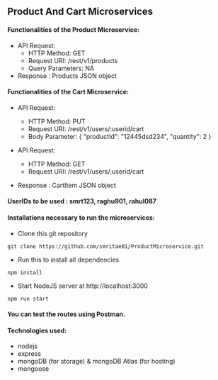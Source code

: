 ## Product And Cart Microservices

#### Functionalities of the Product Microservice:

- API Request:
  * HTTP Method: GET
  * Request URI: /rest/v1/products
  * Query Parameters: NA
- Response : Products JSON object

#### Functionalities of the Cart Microservice:

- API Request:
  * HTTP Method: PUT
  * Request URI: /rest/v1/users/:userid/cart
  * Body Parameter:
    {
    "productId": "12445dsd234",
    "quantity": 2
    }

- API Request:
   * HTTP Method: GET
   * Request URI: /rest/v1/users/:userid/cart
- Response : CartItem JSON object

#### UserIDs to be used : smrt123, raghu901, rahul087

#### Installations necessary to run the microservices:

- Clone this git repository

`git clone https://github.com/smritae01/ProductMicroservice.git`

- Run this to install all dependencies

`npm install`

- Start NodeJS server at http://localhost:3000

`npm run start`

#### You can test the routes using Postman.

#### Technologies used:

- nodejs
- express
- mongoDB (for storage) & mongoDB Atlas (for hosting)
- mongoose
